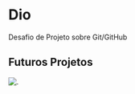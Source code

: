 # Dio
Desafio de Projeto sobre Git/GitHub
## Futuros Projetos
<img src="https://i.pinimg.com/originals/69/95/47/699547d4d00d2fb237552dafb4219119.gif" alt="." />
